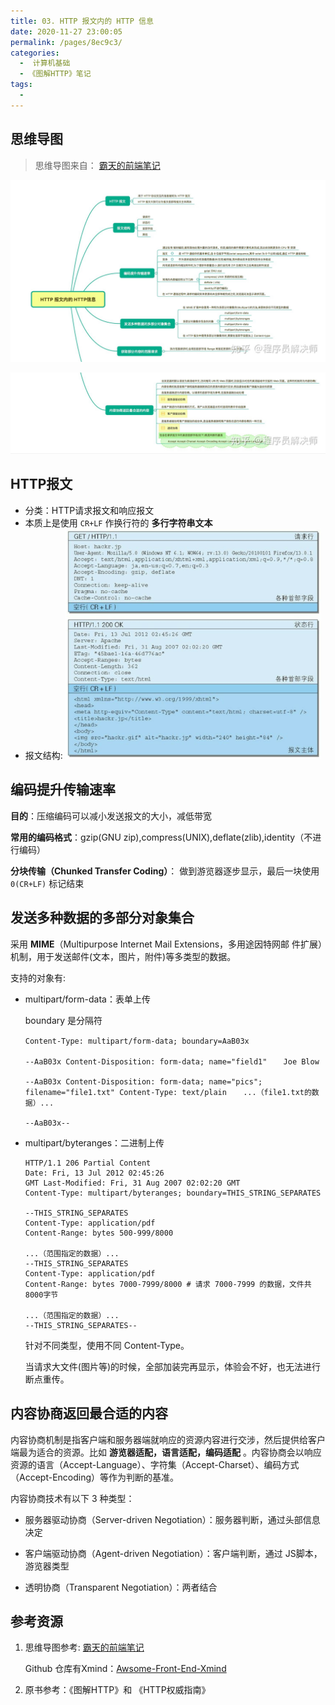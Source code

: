 ```yaml
---
title: 03. HTTP 报文内的 HTTP 信息
date: 2020-11-27 23:00:05
permalink: /pages/8ec9c3/
categories: 
  -  计算机基础
  - 《图解HTTP》笔记
tags: 
  - 
---
```


## 思维导图

> 思维导图来自： [霸天的前端笔记](https://www.zhihu.com/column/c_57862727)

![img](./assets/img/v2-0cbbdd316b60db7f4813247307e9356d_r.jpg)

![img](./assets/img/v2-cf59e76f43fd7070c9a74ee2e2078961_r.jpg)

## HTTP报文

- 分类：HTTP请求报文和响应报文
- 本质上是使用 ` CR+LF ` 作换行符的 **多行字符串文本**
- 报文结构:
  <img src="./assets/img/image-20201128144916326.png" alt="image-20201128144916326" style="zoom:40%;" />

## 编码提升传输速率

**目的**：压缩编码可以减小发送报文的大小，减低带宽

**常用的编码格式**：gzip(GNU zip),compress(UNIX),deflate(zlib),identity（不进行编码）

**分块传输（Chunked Transfer Coding）**： 做到游览器逐步显示，最后一块使用 `0(CR+LF)` 标记结束

## 发送多种数据的多部分对象集合

采用 **MIME**（Multipurpose Internet Mail Extensions，多用途因特网邮 件扩展）机制，用于发送邮件(文本，图片，附件)等多类型的数据。

支持的对象有:

- multipart/form-data：表单上传

  boundary 是分隔符

  ```
  Content-Type: multipart/form-data; boundary=AaB03x 　
  
  --AaB03x Content-Disposition: form-data; name="field1" 　 Joe Blow
  
  --AaB03x Content-Disposition: form-data; name="pics"; filename="file1.txt" Content-Type: text/plain 　 ...（file1.txt的数据）...
  
  --AaB03x--
  ```

- multipart/byteranges：二进制上传

  ```
  HTTP/1.1 206 Partial Content 
  Date: Fri, 13 Jul 2012 02:45:26 
  GMT Last-Modified: Fri, 31 Aug 2007 02:02:20 GMT 
  Content-Type: multipart/byteranges; boundary=THIS_STRING_SEPARATES
  
  --THIS_STRING_SEPARATES 
  Content-Type: application/pdf 
  Content-Range: bytes 500-999/8000
  
  ...（范围指定的数据）... 
  --THIS_STRING_SEPARATES 
  Content-Type: application/pdf 
  Content-Range: bytes 7000-7999/8000 # 请求 7000-7999 的数据，文件共 8000字节
  
  ...（范围指定的数据）... 
  --THIS_STRING_SEPARATES--
  ```

  针对不同类型，使用不同 Content-Type。

  当请求大文件(图片等)的时候，全部加装完再显示，体验会不好，也无法进行断点重传。


## 内容协商返回最合适的内容

内容协商机制是指客户端和服务器端就响应的资源内容进行交涉，然后提供给客户端最为适合的资源。比如  **游览器适配，语言适配，编码适配** 。内容协商会以响应资源的语言（Accept-Language）、字符集（Accept-Charset）、编码方式（Accept-Encoding）等作为判断的基准。

内容协商技术有以下 3 种类型：

- 服务器驱动协商（Server-driven Negotiation）：服务器判断，通过头部信息决定

- 客户端驱动协商（Agent-driven Negotiation）：客户端判断，通过 JS脚本，游览器类型
- 透明协商（Transparent Negotiation）：两者结合



## 参考资源

1. 思维导图参考:  [霸天的前端笔记](https://www.zhihu.com/column/c_57862727)

   Github 仓库有Xmind：[Awsome-Front-End-Xmind](https://github.com/bailinlin/Awsome-Front-End-Xmind)

2. 原书参考：《图解HTTP》和 《HTTP权威指南》